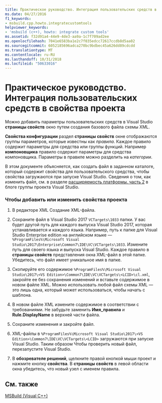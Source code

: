 ```yaml
---
title: Практическое руководство. Интеграция пользовательских средств в свойства проекта
ms.date: 04/27/2016
f1_keywords:
- msbuild.cpp.howto.integratecustomtools
helpviewer_keywords:
- 'msbuild (c++), howto: integrate custom tools'
ms.assetid: f32d91a4-44e9-4de3-aa9a-1c7f709ad2ee
ms.openlocfilehash: 7041e6583ba1e2c7f035edcc72617ccdb8d5aa02
ms.sourcegitcommit: 6052185696adca270bc9bdbec45a626dd89cdcdd
ms.translationtype: MT
ms.contentlocale: ru-RU
ms.lasthandoff: 10/31/2018
ms.locfileid: "50633016"
---
```

# <a name="how-to-integrate-custom-tools-into-the-project-properties"></a>Практическое руководство. Интеграция пользовательских средств в свойства проекта

Можно добавить параметры пользовательских средств в Visual Studio **страницы свойств** окно путем создания базового файла схемы XML.

**Свойства конфигурации** раздел **страницы свойств** окне отображаются группы параметров, которые известны как *правила*. Каждое правило содержит параметры для средства или группы функций. Например **компоновщика** правило содержит параметры для средства компоновщика. Параметры в правиле можно разделить на *категории*.

В этом документе объясняется, как создать файл в заданном каталоге, который содержит свойства для пользовательского средства, чтобы свойства загружаются при запуске Visual Studio. Сведения о том, как изменить файл, см. в разделе [расширяемость платформы. часть 2](https://blogs.msdn.microsoft.com/vsproject/2009/06/18/platform-extensibility-part-2/) в блоге группы проекта Visual Studio.

### <a name="to-add-or-change-project-properties"></a>Чтобы добавить или изменить свойства проекта

1. В редакторе XML Создание XML-файла.

1. Сохраните файл в Visual Studio 2017 `VCTargets\1033` папки. У вас будет другой путь для каждого выпуска Visual Studio 2017, которая устанавливается и каждого языка. Например, путь к папке для Visual Studio Enterprise edition на английском языке — `%ProgramFiles%\Microsoft Visual Studio\2017\Enterprise\Common7\IDE\VC\VCTargets\1033`. Измените путь для своего языка и выпуска Visual Studio. Каждое правило в **страницы свойств** представления окна XML-файл в этой папке. Убедитесь, что файл имеет уникальное имя в папке.

1. Скопируйте его содержимое `%ProgramFiles%\Microsoft Visual Studio\2017\<VS Edition>\Common7\IDE\VC\VCTargets\<LCID>\cl.xml`, закройте ее без сохранения изменений и вставьте содержимое в новом файле XML. Можно использовать любой файл схемы XML — это лишь одна, который может использоваться, чтобы начать с шаблона.

1. В новом файле XML измените содержимое в соответствии с требованиями. Не забудьте заменить **Имя_правила** и **Rule.DisplayName** в верхней части файла.

1. Сохраните изменения и закройте файл.

1. XML-файлы в `%ProgramFiles%\Microsoft Visual Studio\2017\<VS Edition>\Common7\IDE\VC\VCTargets\<LCID>` загружаются при запуске Visual Studio. Таким образом Чтобы проверить новый файл, перезапустите Visual Studio.

1. В **обозревателе решений**, щелкните правой кнопкой мыши проект и нажмите кнопку **свойства**. В **страницы свойств** в левой области окна убедитесь, что новый узел с именем правила.

## <a name="see-also"></a>См. также

[MSBuild (Visual C++)](../build/msbuild-visual-cpp.md)
